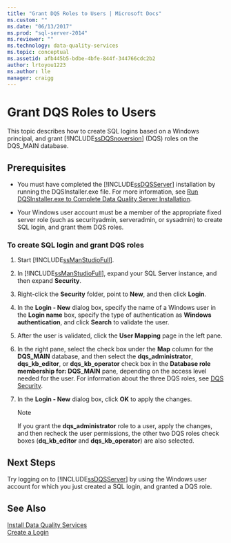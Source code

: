 ```yaml
---
title: "Grant DQS Roles to Users | Microsoft Docs"
ms.custom: ""
ms.date: "06/13/2017"
ms.prod: "sql-server-2014"
ms.reviewer: ""
ms.technology: data-quality-services
ms.topic: conceptual
ms.assetid: afb445b5-bdbe-4bfe-844f-344766cdc2b2
author: lrtoyou1223
ms.author: lle
manager: craigg
---
```

# Grant DQS Roles to Users
  This topic describes how to create SQL logins based on a Windows principal, and grant [!INCLUDE[ssDQSnoversion](../../includes/ssdqsnoversion-md.md)] (DQS) roles on the DQS_MAIN database.  
  
## Prerequisites  
  
-   You must have completed the [!INCLUDE[ssDQSServer](../../includes/ssdqsserver-md.md)] installation by running the DQSInstaller.exe file. For more information, see [Run DQSInstaller.exe to Complete Data Quality Server Installation](run-dqsinstaller-exe-to-complete-data-quality-server-installation.md).  
  
-   Your Windows user account must be a member of the appropriate fixed server role (such as securityadmin, serveradmin, or sysadmin) to create SQL login, and grant them DQS roles.  
  
### To create SQL login and grant DQS roles  
  
1.  Start [!INCLUDE[ssManStudioFull](../../includes/ssmanstudiofull-md.md)].  
  
2.  In [!INCLUDE[ssManStudioFull](../../includes/ssmanstudiofull-md.md)], expand your SQL Server instance, and then expand **Security**.  
  
3.  Right-click the **Security** folder, point to **New**, and then click **Login**.  
  
4.  In the **Login - New** dialog box, specify the name of a Windows user in the **Login name** box, specify the type of authentication as **Windows authentication**, and click **Search** to validate the user.  
  
5.  After the user is validated, click the **User Mapping** page in the left pane.  
  
6.  In the right pane, select the check box under the **Map** column for the **DQS_MAIN** database, and then select the **dqs_administrator**, **dqs_kb_editor**, or **dqs_kb_operator** check box in the **Database role membership for: DQS_MAIN** pane, depending on the access level needed for the user. For information about the three DQS roles, see [DQS Security](../dqs-security.md).  
  
7.  In the **Login - New** dialog box, click **OK** to apply the changes.  
  
    > [!NOTE]  
    >  If you grant the **dqs_administrator** role to a user, apply the changes, and then recheck the user permissions, the other two DQS roles check boxes (**dq_kb_editor** and **dqs_kb_operator**) are also selected.  
  
## Next Steps  
 Try logging on to [!INCLUDE[ssDQSServer](../../includes/ssdqsserver-md.md)] by using the Windows user account for which you just created a SQL login, and granted a DQS role.  
  
## See Also  
 [Install Data Quality Services](install-data-quality-services.md)   
 [Create a Login](../../relational-databases/security/authentication-access/create-a-login.md)  
  
  
